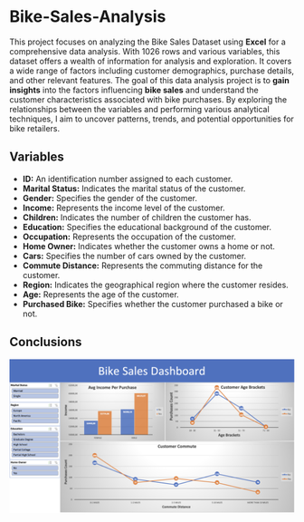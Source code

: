 # Bike-Sales-Analysis
This project focuses on analyzing the Bike Sales Dataset using **Excel** for a comprehensive data analysis. With 1026 rows and various variables, this dataset offers a wealth of information for analysis and exploration. It covers a wide range of factors including customer demographics, purchase details, and other relevant features. The goal of this data analysis project is to **gain insights** into the factors influencing **bike sales** and understand the customer characteristics associated with bike purchases. By exploring the relationships between the variables and performing various analytical techniques, I aim to uncover patterns, trends, and potential opportunities for bike retailers.

## Variables
- **ID:** An identification number assigned to each customer.
- **Marital Status:** Indicates the marital status of the customer.
- **Gender:** Specifies the gender of the customer.
- **Income:** Represents the income level of the customer.
- **Children:** Indicates the number of children the customer has.
- **Education:** Specifies the educational background of the customer.
- **Occupation:** Represents the occupation of the customer.
- **Home Owner:** Indicates whether the customer owns a home or not.
- **Cars:** Specifies the number of cars owned by the customer.
- **Commute Distance:** Represents the commuting distance for the customer.
- **Region:** Indicates the geographical region where the customer resides.
- **Age:** Represents the age of the customer.
- **Purchased Bike:** Specifies whether the customer purchased a bike or not.

## Conclusions
![](https://github.com/Oriol-Masias-Verges/Bike-Sales-Analysis/blob/main/Bike%20Sales.png?raw=true)
